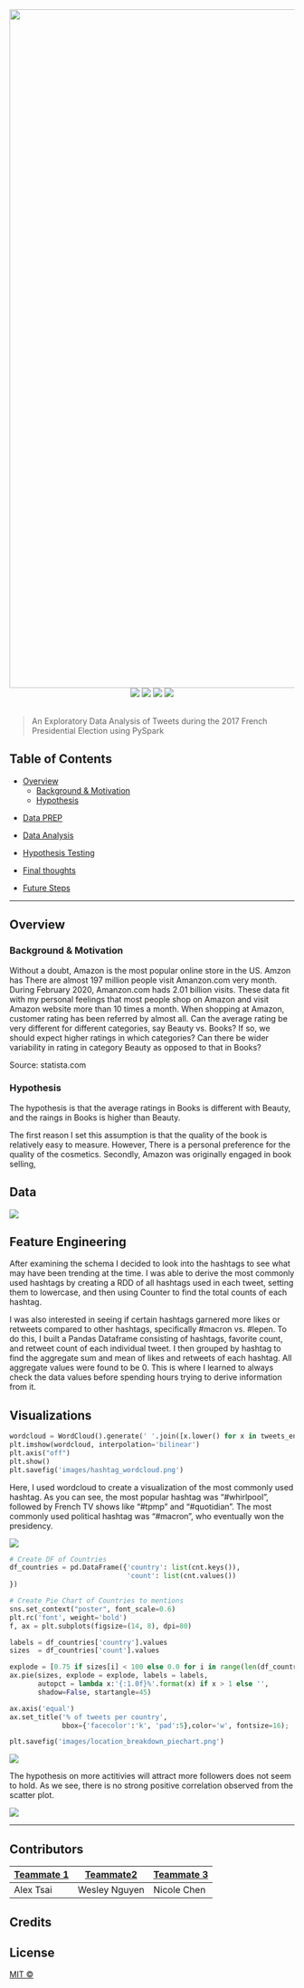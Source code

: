 <!-- HEADER SECTION -->

<div class='header'> 
<!-- Your header image here -->
<div class='headingImage' id='mainHeaderImage' align="center">
    <img src="https://d25yuvogekh0nj.cloudfront.net/2019/08/Twitter-Banner-Size-Guide-blog-banner-1250x500.png" width='1200' height='auto' ></img>
</div>

<!-- Put your badges here, either for fun or for information -->
<div align="center">
    <!-- Project Type -->
    <img src="https://img.shields.io/badge/Project Type-Machine Learning-purple?style=flat-square">
    <!-- Maintained? -->
    <img src="https://img.shields.io/badge/Maintained%3F-IN PROG-blue?style=flat-square"></img>
    <!-- License? (MIT is Standard, make sure you license your project via github) -->
    <img src="https://img.shields.io/github/license/boogiedev/automotive-eda?style=flat-square">
    <!-- Commit Activity? (Fill in the blanks) -->
    <img src="https://img.shields.io/github/commit-activity/m/your_username/your_repo_name?style=flat-square">
</div>

</br>

<!-- Brief Indented Explaination, you can choose what type you want -->
<!-- Type 1 -->
> An Exploratory Data Analysis of Tweets during the 2017 French Presidential Election using PySpark 



<!-- TABLE OF CONTENTS SECTION -->
<!-- 
In page linkings are kind of weird and follow a specific format, it can be done in both markdown or HTML but I am sticking to markdown for this one as it is more readable. 

Example:
- [Title of Section](#title-of-section)
  - [Title of Nested Section](#title-of-nested-section)

## Title of Section

### Title of Nested Section

When linking section titles with spaces in between, you must use a '-' (dash) to indicate a space, and the reference link in parentheses must be lowercase. Formatting the actual title itself has to be in markdown as well. I suggest using two hashtags '##' to emphasize it is a section, leaving the largest heading (single #) for the project title. With nested titles, just keep going down in heading size (###, ####, ...)
-->

## Table of Contents

<!-- Overview Section -->
- [Overview](#overview)
  - [Background & Motivation](#context)
  - [Hypothesis](#context)

<!-- Section 1 -->
- [Data PREP](#data)

<!-- Section 2 -->
- [Data Analysis](#feature-engineering)

<!-- Section 3 -->
- [Hypothesis Testing](#visualizations)

<!-- Contributors -->
- [Final thoughts](#contributors)

<!-- Credits -->
- [Future Steps](#credits)




<!-- Optional Line -->
---



## Overview

### Background & Motivation

Without a doubt, Amazon is the most popular online store in the US. Amzon has There are almost 197 million people visit Amanzon.com very month. During February 2020, Amanzon.com hads 2.01 billion visits. These data fit with my personal feelings that most people shop on Amazon and visit Amazon website more than 10 times a month.
When shopping at Amazon, customer rating has been referred by almost all. Can the average rating be very different for different categories, say Beauty vs. Books? If so, we should expect higher ratings in which categories? Can there be wider variability in rating in category Beauty as opposed to that in Books?


Source: statista.com 

### Hypothesis
The hypothesis is that the average ratings in Books is different with Beauty, and the raings in Books is higher than Beauty.

The first reason I set this assumption is that the quality of the book is relatively easy to measure. However, There is a personal preference for the quality of the cosmetics. Secondly, Amazon was originally engaged in book selling,  
<!-- SECTION 1 -->
## Data


<img src='https://github.com/atsai24/spark-case-study/blob/master/images/user_data.png?raw=true'></img>



<!-- SECTION 2 -->
## Feature Engineering
After examining the schema I decided to look into the hashtags to see what may have been trending at the time. I was able to derive the most commonly used hashtags by creating a RDD of all hashtags used in each tweet, setting them to lowercase, and then using Counter to find the total counts of each hashtag.

I was also interested in seeing if certain hashtags garnered more likes or retweets compared to other hashtags, specifically #macron vs. #lepen. To do this, I built a Pandas Dataframe consisting of hashtags, favorite count, and retweet count of each individual tweet. I then grouped by hashtag to find the aggregate sum and mean of likes and retweets of each hashtag. All aggregate values were found to be 0. This is where I learned to always check the data values before spending hours trying to derive information from it. 



<!-- SECTION 3 -->
## Visualizations


```python
wordcloud = WordCloud().generate(' '.join([x.lower() for x in tweets_entities.take(8000)]))
plt.imshow(wordcloud, interpolation='bilinear')
plt.axis("off")
plt.show()
plt.savefig('images/hashtag_wordcloud.png')
```

Here, I used wordcloud to create a visualization of the most commonly used hashtag. As you can see, the most popular hashtag was “#whirlpool”, followed by French TV shows like “#tpmp” and “#quotidian”. The most commonly used political hashtag was “#macron”, who eventually won the presidency. 

<img src=‘images/hashtag_wordcloud.png’></img>


```python
# Create DF of Countries
df_countries = pd.DataFrame({'country': list(cnt.keys()),
                             'count': list(cnt.values())
})

# Create Pie Chart of Countries to mentions
sns.set_context("poster", font_scale=0.6)
plt.rc('font', weight='bold')
f, ax = plt.subplots(figsize=(14, 8), dpi=80)

labels = df_countries['country'].values
sizes  = df_countries['count'].values

explode = [0.75 if sizes[i] < 100 else 0.0 for i in range(len(df_countries))]
ax.pie(sizes, explode = explode, labels = labels,
       autopct = lambda x:'{:1.0f}%'.format(x) if x > 1 else '',
       shadow=False, startangle=45)

ax.axis('equal')
ax.set_title('% of tweets per country',
             bbox={'facecolor':'k', 'pad':5},color='w', fontsize=16);

plt.savefig('images/location_breakdown_piechart.png')
```

<img src='https://github.com/atsai24/spark-case-study/blob/master/images/location_breakdown_piechart.png?raw=true'></img>


The hypothesis on more actitivies will attract more followers does not seem to hold.
As we see, there is no strong positive correlation observed from the scatter plot.


<img src='https://github.com/atsai24/spark-case-study/blob/master/images/more_activties_more_followers.png?raw=true'></img>


<!-- Another line -->
---

## Contributors
[Teammate 1](https://github.com/atsai24)  | [Teammate2](https://github.com/boogiedev) | [Teammate 3](https://github.com/Nicole-LijuanChen)
---|---|---|
Alex Tsai  |  Wesley Nguyen  | Nicole Chen  |


## Credits
<!-- You can fill in packages, or particularly helpful modules, instructors, etc in here that you'd like to credit. -->



## License
[MIT ©](https://choosealicense.com/licenses/mit/)
